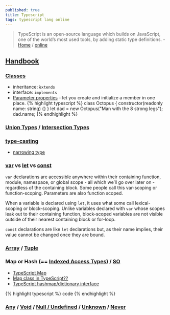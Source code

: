 ```yaml
---
published: true
title: Typescript
tags: typescript lang online
---
```

> TypeScript is an open-source language which builds on JavaScript, one of the world’s most used tools, by adding static type definitions. - [Home](https://www.typescriptlang.org/) / [online](https://www.typescriptlang.org/play)

## [Handbook](https://www.typescriptlang.org/docs/handbook/intro.html)

### [Classes](https://www.typescriptlang.org/docs/handbook/classes.html)
- inheritance: ̀`extends`
- interface: `implements` 
- [Parameter properties](https://www.typescriptlang.org/docs/handbook/classes.html#parameter-properties) - let you create and initialize a member in one place.
{% highlight typescript %}
class Octopus {
  constructor(readonly name: string) {}
}
let dad = new Octopus("Man with the 8 strong legs");
dad.name;
{% endhighlight %}


### [Union Types](https://www.typescriptlang.org/docs/handbook/unions-and-intersections.html) / [Intersection Types](https://www.typescriptlang.org/docs/handbook/unions-and-intersections.html#intersection-types) 

### [type-casting](https://www.typescripttutorial.net/typescript-tutorial/type-casting/)
- [narrowing type](https://2ality.com/2020/06/type-guards-assertion-functions-typescript.html)

### [var](https://www.typescriptlang.org/docs/handbook/variable-declarations.html#var-declarations) vs [let](https://www.typescriptlang.org/docs/handbook/variable-declarations.html#let-declarations) vs [const](https://www.typescriptlang.org/docs/handbook/variable-declarations.html#const-declarations)

`var` declarations are accessible anywhere within their containing function, module, namespace, or global scope - all which we’ll go over later on - regardless of the containing block. Some people call this var-scoping or function-scoping. Parameters are also function scoped.

When a variable is declared using `let`, it uses what some call lexical-scoping or block-scoping. Unlike variables declared with `var` whose scopes leak out to their containing function, block-scoped variables are not visible outside of their nearest containing block or for-loop.

`const` declarations are like `let` declarations but, as their name implies, their value cannot be changed once they are bound. 

### [Array](https://www.typescriptlang.org/docs/handbook/basic-types.html#array) / [Tuple](https://www.typescriptlang.org/docs/handbook/basic-types.html#tuple)

### Map or Hash (== [Indexed Access Types](https://www.typescriptlang.org/docs/handbook/2/indexed-access-types.html)) / [SO](https://stackoverflow.com/questions/42211175/typescript-hashmap-dictionary-interface)
- [TypeScript Map](https://howtodoinjava.com/typescript/maps/)
- [Map class in TypeScript??](https://www.reddit.com/r/typescript/comments/39taz3/map_class_in_typescript/)
- [TypeScript hashmap/dictionary interface](https://stackoverflow.com/questions/42211175/typescript-hashmap-dictionary-interface)

{% highlight typescript %}
code
{% endhighlight %}

### [Any](https://www.typescriptlang.org/docs/handbook/basic-types.html#any) / [Void](https://www.typescriptlang.org/docs/handbook/basic-types.html#void) / [Null / Undefined](https://www.typescriptlang.org/docs/handbook/basic-types.html#null-and-undefined) / [Unknown](https://www.typescriptlang.org/docs/handbook/basic-types.html#unknown)  / [Never](https://www.typescriptlang.org/docs/handbook/basic-types.html#never)
